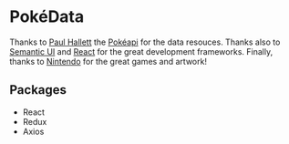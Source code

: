 # PokéData

Thanks to [Paul Hallett](http://phalt.co/) the [Pokéapi](http://pokeapi.co/) for the data resouces. Thanks also to [Semantic UI](http://semantic-ui.com/) and [React](https://facebook.github.io/react/) for the great development frameworks. Finally, thanks to [Nintendo](http://www.pokemon.com/) for the great games and artwork!


## Packages

* React
* Redux
* Axios
